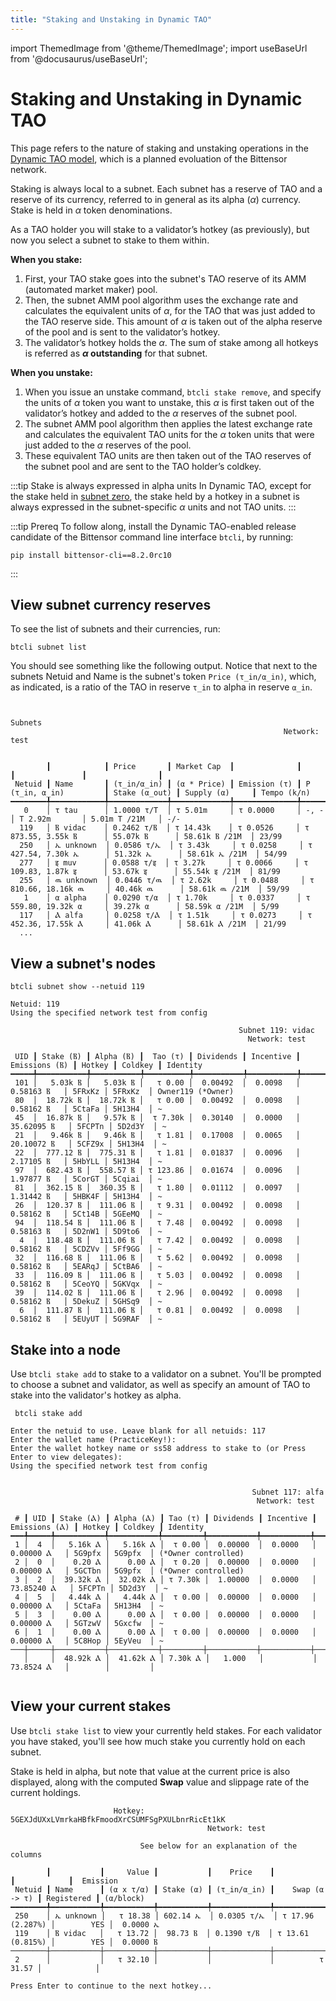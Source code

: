 ```yaml
---
title: "Staking and Unstaking in Dynamic TAO"
---
```

import ThemedImage from '@theme/ThemedImage';
import useBaseUrl from '@docusaurus/useBaseUrl';

# Staking and Unstaking in Dynamic TAO

This page refers to the nature of staking and unstaking operations in the [Dynamic TAO model](./index.md), which is a planned evoluation of the Bittensor network.

Staking is always local to a subnet. Each subnet has a reserve of TAO and a reserve of its currency, referred to in general as its alpha ($\alpha$) currency. Stake is held in $\alpha$ token denominations.

As a TAO holder you will stake to a validator’s hotkey (as previously), but now you select a subnet to stake to them within.

**When you stake:**

1. First, your TAO stake goes into the subnet's TAO reserve of its AMM (automated market maker) pool.
1. Then, the subnet AMM pool algorithm uses the exchange rate and calculates the equivalent units of $\alpha$, for the TAO that was just added to the TAO reserve side. This amount of $\alpha$ is taken out of the alpha reserve of the pool and is sent to the validator’s hotkey. 
1. The validator’s hotkey holds the $\alpha$. The sum of stake among all hotkeys is referred as **$\alpha$ outstanding** for that subnet. 

**When you unstake:**

1. When you issue an unstake command, `btcli stake remove`, and specify the units of $\alpha$ token you want to unstake, this $\alpha$ is first taken out of the validator’s hotkey and added to the $\alpha$ reserves of the subnet pool. 
2. The subnet AMM pool algorithm then applies the latest exchange rate and calculates the equivalent TAO units for the $\alpha$ token units that were just added to the $\alpha$ reserves of the pool. 
3. These equivalent TAO units are then taken out of the TAO reserves of the subnet pool and are sent to the TAO holder’s coldkey.

:::tip Stake is always expressed in alpha units
In Dynamic TAO, except for the stake held in [subnet zero](#subnet-zero), the stake held by a hotkey in a subnet is always expressed in the subnet-specific $\alpha$ units and not TAO units.
:::

:::tip Prereq
To follow along, install the Dynamic TAO-enabled release candidate of the Bittensor command line interface `btcli`, by running:
```shell
pip install bittensor-cli==8.2.0rc10
```
:::

## View subnet currency reserves


To see the list of subnets and their currencies, run:

```shell
btcli subnet list
```

You should see something like the following output. Notice that next to the subnets Netuid and Name is the subnet's token `Price (τ_in/α_in)`, which, as indicated, is a ratio of the TAO in reserve `τ_in` to alpha in reserve `α_in`.


```console

                                                                Subnets
                                                             Network: test


        ┃            ┃ Price       ┃ Market Cap  ┃              ┃                        ┃               ┃                ┃
 Netuid ┃ Name       ┃ (τ_in/α_in) ┃ (α * Price) ┃ Emission (τ) ┃ P (τ_in, α_in)         ┃ Stake (α_out) ┃ Supply (α)     ┃ Tempo (k/n)
━━━━━━━━╇━━━━━━━━━━━━╇━━━━━━━━━━━━━╇━━━━━━━━━━━━━╇━━━━━━━━━━━━━━╇━━━━━━━━━━━━━━━━━━━━━━━━╇━━━━━━━━━━━━━━━╇━━━━━━━━━━━━━━━━╇━━━━━━━━━━━━━
   0    │ τ tau      │ 1.0000 τ/Τ  │ τ 5.01m     │ τ 0.0000     │ -, -                   │ Τ 2.92m       │ 5.01m Τ /21M   │ -/-
  119   │ Ⲃ vidac    │ 0.2462 τ/Ⲃ  │ τ 14.43k    │ τ 0.0526     │ τ 873.55, 3.55k Ⲃ      │ 55.07k Ⲃ      │ 58.61k Ⲃ /21M  │ 23/99
  250   │ ኤ unknown  │ 0.0586 τ/ኤ  │ τ 3.43k     │ τ 0.0258     │ τ 427.54, 7.30k ኤ      │ 51.32k ኤ      │ 58.61k ኤ /21M  │ 54/99
  277   │ इ muv      │ 0.0588 τ/इ  │ τ 3.27k     │ τ 0.0066     │ τ 109.83, 1.87k इ      │ 53.67k इ      │ 55.54k इ /21M  │ 81/99
  255   │ ዉ unknown  │ 0.0446 τ/ዉ  │ τ 2.62k     │ τ 0.0488     │ τ 810.66, 18.16k ዉ     │ 40.46k ዉ      │ 58.61k ዉ /21M  │ 59/99
   1    │ α alpha    │ 0.0290 τ/α  │ τ 1.70k     │ τ 0.0337     │ τ 559.80, 19.32k α     │ 39.27k α      │ 58.59k α /21M  │ 5/99
  117   │ Ⲁ alfa     │ 0.0258 τ/Ⲁ  │ τ 1.51k     │ τ 0.0273     │ τ 452.36, 17.55k Ⲁ     │ 41.06k Ⲁ      │ 58.61k Ⲁ /21M  │ 21/99
  ...
```

## View a subnet's nodes

```shell
btcli subnet show --netuid 119
```

```
Netuid: 119
Using the specified network test from config

                                                   Subnet 119: vidac
                                                     Network: test

 UID ┃ Stake (Ⲃ) ┃ Alpha (Ⲃ) ┃  Tao (τ) ┃ Dividends ┃ Incentive ┃ Emissions (Ⲃ) ┃ Hotkey ┃ Coldkey ┃ Identity
━━━━━╇━━━━━━━━━━━╇━━━━━━━━━━━╇━━━━━━━━━━╇━━━━━━━━━━━╇━━━━━━━━━━━╇━━━━━━━━━━━━━━━╇━━━━━━━━╇━━━━━━━━━╇━━━━━━━━━━━━━━━━━━━
 101 │   5.03k Ⲃ │   5.03k Ⲃ │   τ 0.00 │  0.00492  │  0.0098   │   0.58163 Ⲃ   │ 5FRxKz │ 5FRxKz  │ Owner119 (*Owner)
 80  │  18.72k Ⲃ │  18.72k Ⲃ │   τ 0.00 │  0.00492  │  0.0098   │   0.58162 Ⲃ   │ 5CtaFa │ 5H13H4  │ ~
 45  │  16.87k Ⲃ │   9.57k Ⲃ │  τ 7.30k │  0.30140  │  0.0000   │  35.62095 Ⲃ   │ 5FCPTn │ 5D2d3Y  │ ~
 21  │   9.46k Ⲃ │   9.46k Ⲃ │   τ 1.81 │  0.17008  │  0.0065   │  20.10072 Ⲃ   │ 5CFZ9x │ 5H13H4  │ ~
 22  │  777.12 Ⲃ │  775.31 Ⲃ │   τ 1.81 │  0.01837  │  0.0096   │   2.17105 Ⲃ   │ 5HbYLL │ 5H13H4  │ ~
 97  │  682.43 Ⲃ │  558.57 Ⲃ │ τ 123.86 │  0.01674  │  0.0096   │   1.97877 Ⲃ   │ 5CorGT │ 5Cqiai  │ ~
 81  │  362.15 Ⲃ │  360.35 Ⲃ │   τ 1.80 │  0.01112  │  0.0097   │   1.31442 Ⲃ   │ 5HBK4F │ 5H13H4  │ ~
 26  │  120.37 Ⲃ │  111.06 Ⲃ │   τ 9.31 │  0.00492  │  0.0098   │   0.58162 Ⲃ   │ 5Ct14B │ 5GEeMQ  │ ~
 94  │  118.54 Ⲃ │  111.06 Ⲃ │   τ 7.48 │  0.00492  │  0.0098   │   0.58163 Ⲃ   │ 5D2nW1 │ 5D9to6  │ ~
  4  │  118.48 Ⲃ │  111.06 Ⲃ │   τ 7.42 │  0.00492  │  0.0098   │   0.58162 Ⲃ   │ 5CDZVv │ 5Ff9GG  │ ~
 32  │  116.68 Ⲃ │  111.06 Ⲃ │   τ 5.62 │  0.00492  │  0.0098   │   0.58162 Ⲃ   │ 5EARqJ │ 5CtBA6  │ ~
 33  │  116.09 Ⲃ │  111.06 Ⲃ │   τ 5.03 │  0.00492  │  0.0098   │   0.58162 Ⲃ   │ 5CeoYQ │ 5GKVqx  │ ~
 39  │  114.02 Ⲃ │  111.06 Ⲃ │   τ 2.96 │  0.00492  │  0.0098   │   0.58162 Ⲃ   │ 5DekuZ │ 5GHSq9  │ ~
  6  │  111.87 Ⲃ │  111.06 Ⲃ │   τ 0.81 │  0.00492  │  0.0098   │   0.58162 Ⲃ   │ 5EUyUT │ 5G9RAF  │ ~
```


## Stake into a node

Use `btcli stake add` to stake to a validator on a subnet. You'll be prompted to choose a subnet and validator, as well as specify an amount of TAO to stake into the validator's hotkey as alpha.

```shell
 btcli stake add
```

```console
Enter the netuid to use. Leave blank for all netuids: 117
Enter the wallet name (PracticeKey!):
Enter the wallet hotkey name or ss58 address to stake to (or Press Enter to view delegates):
Using the specified network test from config


                                                      Subnet 117: alfa
                                                       Network: test

 # ┃ UID ┃ Stake (Ⲁ) ┃ Alpha (Ⲁ) ┃ Tao (τ) ┃ Dividends ┃ Incentive ┃ Emissions (Ⲁ) ┃ Hotkey ┃ Coldkey ┃ Identity
━━━╇━━━━━╇━━━━━━━━━━━╇━━━━━━━━━━━╇━━━━━━━━━╇━━━━━━━━━━━╇━━━━━━━━━━━╇━━━━━━━━━━━━━━━╇━━━━━━━━╇━━━━━━━━━╇━━━━━━━━━━━━━━━━━━━━━
 1 │  4  │   5.16k Ⲁ │   5.16k Ⲁ │  τ 0.00 │  0.00000  │  0.0000   │   0.00000 Ⲁ   │ 5G9pfx │ 5G9pfx  │ (*Owner controlled)
 2 │  0  │    0.20 Ⲁ │    0.00 Ⲁ │  τ 0.20 │  0.00000  │  0.0000   │   0.00000 Ⲁ   │ 5GCTbn │ 5G9pfx  │ (*Owner controlled)
 3 │  2  │  39.32k Ⲁ │  32.02k Ⲁ │ τ 7.30k │  1.00000  │  0.0000   │  73.85240 Ⲁ   │ 5FCPTn │ 5D2d3Y  │ ~
 4 │  5  │   4.44k Ⲁ │   4.44k Ⲁ │  τ 0.00 │  0.00000  │  0.0000   │   0.00000 Ⲁ   │ 5CtaFa │ 5H13H4  │ ~
 5 │  3  │    0.00 Ⲁ │    0.00 Ⲁ │  τ 0.00 │  0.00000  │  0.0000   │   0.00000 Ⲁ   │ 5GTzwV │ 5Gxcfw  │ ~
 6 │  1  │    0.00 Ⲁ │    0.00 Ⲁ │  τ 0.00 │  0.00000  │  0.0000   │   0.00000 Ⲁ   │ 5C8Hop │ 5EyVeu  │ ~
───┼─────┼───────────┼───────────┼─────────┼───────────┼───────────┼───────────────┼────────┼─────────┼─────────────────────
   │     │  48.92k Ⲁ │  41.62k Ⲁ │ 7.30k Ⲁ │   1.000   │           │   73.8524 Ⲁ   │        │         │


```


## View your current stakes

Use `btcli stake list` to view your currently held stakes. For each validator you have staked, you'll see how much stake you currently hold on each subnet.

Stake is held in alpha, but note that value at the current price is also displayed, along with the computed **Swap** value and slippage rate of the current holdings.

```console
                       Hotkey: 5GEXJdUXxLVmrkaHBfkFmoodXrCSUMFSgPXULbnrRicEt1kK
                                            Network: test

                             See below for an explanation of the columns

        ┃           ┃     Value ┃           ┃    Price    ┃                  ┃            ┃  Emission
 Netuid ┃ Name      ┃ (α x τ/α) ┃ Stake (α) ┃ (τ_in/α_in) ┃    Swap (α -> τ) ┃ Registered ┃ (α/block)
━━━━━━━━╇━━━━━━━━━━━╇━━━━━━━━━━━╇━━━━━━━━━━━╇━━━━━━━━━━━━━╇━━━━━━━━━━━━━━━━━━╇━━━━━━━━━━━━╇━━━━━━━━━━━
 250    │ ኤ unknown │   τ 18.38 │ 602.14 ኤ  │ 0.0305 τ/ኤ  │ τ 17.96 (2.287%) │        YES │  0.0000 ኤ
 119    │ Ⲃ vidac   │   τ 13.72 │  98.73 Ⲃ  │ 0.1390 τ/Ⲃ  │ τ 13.61 (0.815%) │        YES │  0.0000 Ⲃ
────────┼───────────┼───────────┼───────────┼─────────────┼──────────────────┼────────────┼───────────
 2      │           │   τ 32.10 │           │             │          τ 31.57 │            │

Press Enter to continue to the next hotkey...
```



